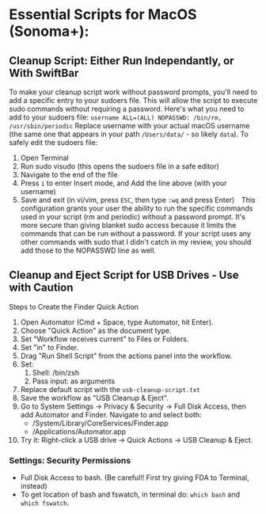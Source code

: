 # Essential Scripts for MacOS (Sonoma+):

## Cleanup Script: Either Run Independantly, or With SwiftBar 

To make your cleanup script work without password prompts, you'll need to add a specific entry to your sudoers file. This will allow the script to execute sudo commands without requiring a password.
Here's what you need to add to your sudoers file:
`username ALL=(ALL) NOPASSWD: /bin/rm, /usr/sbin/periodic`
Replace username with your actual macOS username (the same one that appears in your path `/Users/data/` - so likely `data`).
To safely edit the sudoers file:
1. Open Terminal
2. Run sudo visudo (this opens the sudoers file in a safe editor)
3. Navigate to the end of the file
4. Press `i` to enter Insert mode, and Add the line above (with your username)
5. Save and exit (in vi/vim, press `ESC`, then type `:wq` and press Enter)
⠀This configuration grants your user the ability to run the specific commands used in your script (rm and periodic) without a password prompt. It's more secure than giving blanket sudo access because it limits the commands that can be run without a password.
If your script uses any other commands with sudo that I didn't catch in my review, you should add those to the NOPASSWD line as well.

## Cleanup and Eject Script for USB Drives - Use with Caution

Steps to Create the Finder Quick Action

1. Open Automator (Cmd + Space, type Automator, hit Enter).
2. Choose "Quick Action" as the document type.
3. Set "Workflow receives current" to Files or Folders.
4. Set "in" to Finder.
5. Drag "Run Shell Script" from the actions panel into the workflow.
6. Set:
   1. Shell: /bin/zsh
   2. Pass input: as arguments
7. Replace default script with the `usb-cleanup-script.txt`
8. Save the workflow as "USB Cleanup & Eject".
9. Go to System Settings → Privacy & Security → Full Disk Access, then add Automator and Finder. Navigate to and select both:
   * /System/Library/CoreServices/Finder.app
   * /Applications/Automator.app
10. Try it: Right-click a USB drive → Quick Actions → USB Cleanup & Eject.

### Settings: Security Permissions
- Full Disk Access to bash. (Be careful!! First try giving FDA to Terminal, instead)
- To get location of bash and fswatch, in terminal do: `which bash` and `which fswatch`.
